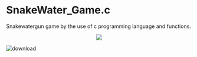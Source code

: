 # SnakeWater_Game.c
Snakewatergun game by the use of c programming language and functions.
</p> 
<p align="center"><img src="https://img.shields.io/badge/Author-adityamangal-green.svg"> 
</p>

![download](https://user-images.githubusercontent.com/68494604/92555391-2c897700-f285-11ea-8b41-e0791a3822ae.png)

